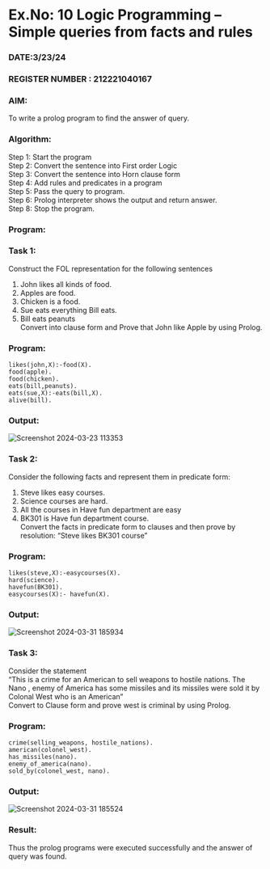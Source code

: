 # Ex.No: 10  Logic Programming –  Simple queries from facts and rules
### DATE:3/23/24                                                                        
### REGISTER NUMBER : 212221040167
### AIM: 
To write a prolog program to find the answer of query. 

###  Algorithm:
 Step 1: Start the program <br> 
 Step 2: Convert the sentence into First order Logic  <br> 
 Step 3:  Convert the sentence into Horn clause form  <br> 
 Step 4: Add rules and predicates in a program   <br> 
 Step 5:  Pass the query to program. <br> 
 Step 6: Prolog interpreter shows the output and return answer. <br> 
 Step 8:  Stop the program.
 
### Program:
### Task 1:
Construct the FOL representation for the following sentences <br> 
1.	John likes all kinds of food.  <br> 
2.	Apples are food.  <br> 
3.	Chicken is a food.  <br> 
4.	Sue eats everything Bill eats. <br> 
5.	 Bill eats peanuts  <br> 
   Convert into clause form and Prove that John like Apple by using Prolog. <br>

### Program:
```
likes(john,X):-food(X).
food(apple).
food(chicken).
eats(bill,peanuts).
eats(sue,X):-eats(bill,X).
alive(bill).
```

### Output:

![Screenshot 2024-03-23 113353](https://github.com/keerthysesha/AI_Lab_2023-24/assets/125575936/fa75e9ce-69cf-4e14-bacb-a3387324c480)

### Task 2:
Consider the following facts and represent them in predicate form: <br>              
1.	Steve likes easy courses. <br> 
2.	Science courses are hard. <br> 
3. All the courses in Have fun department are easy <br> 
4. BK301 is Have fun department course.<br> 
Convert the facts in predicate form to clauses and then prove by resolution: “Steve likes BK301 course”<br> 

### Program:
```
likes(steve,X):-easycourses(X). 
hard(science). 
havefun(BK301). 
easycourses(X):- havefun(X). 
```

### Output:

![Screenshot 2024-03-31 185934](https://github.com/keerthysesha/AI_Lab_2023-24/assets/125575936/fabf4af8-9991-415e-b287-2934b3ba916b)

### Task 3:
Consider the statement <br> 
“This is a crime for an American to sell weapons to hostile nations. The Nano , enemy of America has some missiles and its missiles were sold it by Colonal West who is an American” <br> 
Convert to Clause form and prove west is criminal by using Prolog.<br> 

### Program:

```
crime(selling_weapons, hostile_nations).
american(colonel_west).
has_missiles(nano).
enemy_of_america(nano).
sold_by(colonel_west, nano).
```

### Output:

![Screenshot 2024-03-31 185524](https://github.com/keerthysesha/AI_Lab_2023-24/assets/125575936/93a129d0-ff40-4488-ac77-a754bc80491b)

### Result:
Thus the prolog programs were executed successfully and the answer of query was found.
